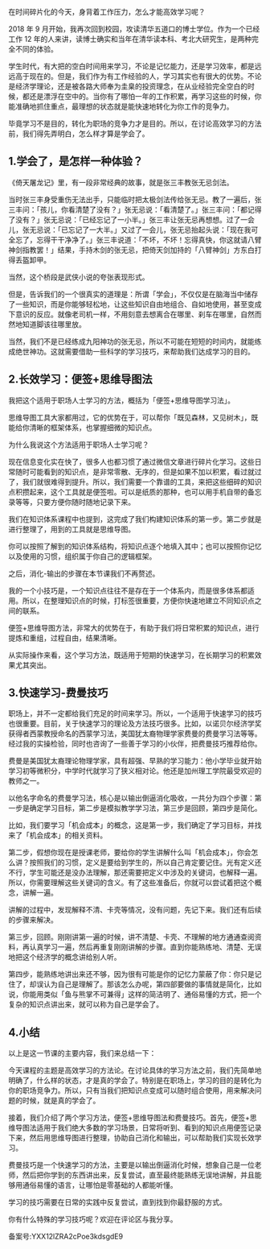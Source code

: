 在时间碎片化的今天，身背着工作压力，怎么才能高效学习呢？

2018 年 9 月开始，我再次回到校园，攻读清华五道口的博士学位。作为一个已经工作 12 年的人来讲，读博士确实和当年在清华读本科、考北大研究生，是两种完全不同的体验。

学生时代，有大把的空白时间用来学习，不论是记忆能力，还是学习效率，都是远远高于现在的。但是，我们作为有工作经验的人，学习其实也有很大的优势。不论是经济学理论，还是被各路大师奉为圭臬的投资理念，在从业经验完全空白的时候，都还是漂浮在空中的。当你有了哪怕一年的工作积累，再学习这些的时候，你能准确地抓住重点，最理想的状态就是能快速地转化为你工作的竞争力。

毕竟学习不是目的，转化为职场的竞争力才是目的。所以，在讨论高效学习的方法前，我们得先弄明白，怎么样才算是学会了。

## 1.学会了，是怎样一种体验？

《倚天屠龙记》里，有一段非常经典的故事，就是张三丰教张无忌剑法。

当时张三丰身受重伤无法出手，只能临时把太极剑法传给张无忌。教了一遍后，张三丰问：「孩儿，你看清楚了没有？」张无忌说：「看清楚了。」张三丰问：「都记得了没有？」张无忌说：「已经忘记了一小半。」张三丰让张无忌再想想。过了一会儿，张无忌说：「已忘记了一大半。」又过了一会儿，张无忌抬起头说：「现在我可全忘了，忘得干干净净了。」张三丰说道：「不坏，不坏！忘得真快，你这就请八臂神剑指教罢！」结果，手持木剑的张无忌，把倚天剑加持的「八臂神剑」方东白打得丢盔卸甲。

当然，这个桥段是武侠小说的夸张表现形式。

但是，告诉我们的一个很真实的道理是：所谓「学会」，不仅仅是在脑海当中储存了一些知识，而是你能够轻松地，让这些知识自由地组合、自如地使用，甚至变成下意识的反应。就像老司机一样，不用刻意去想离合在哪里、刹车在哪里，自然而然地知道脚该往哪里放。

当然，我们不是已经练成九阳神功的张无忌，所以不可能在短短的时间内，就能练成绝世神功。这就需要借助一些科学的学习技巧，来帮助我们达成学习的目的。

## 2.长效学习：便签+思维导图法

我把这个适用于职场人士学习的方法，概括为「便签+思维导图学习法」。

思维导图工具大家都用过，它的优势在于，可以帮你「既见森林，又见树木」，既能给你清晰的框架体系，也掌握细微的知识点。

为什么我说这个方法适用于职场人士学习呢？

现在信息变化实在快了，很多人也都习惯了通过微信文章进行碎片化学习。这些日常随时可能看到的知识点，是非常零散、无序的，但是如果不加以积累，看过就过了，我们就很难得到提升。所以，我们需要一个靠谱的工具，来把这些细碎的知识点积攒起来，这个工具就是便签啦。可以是纸质的那种，也可以用手机自带的备忘录等等，只要方便你随时随地记录下来。

我们在知识体系课程中也提到，这完成了我们构建知识体系的第一步。第二步就是进行整理了，用到的工具就是思维导图。

你可以按照了解到的知识体系结构，将知识点逐个地填入其中；也可以按照你记忆以及使用的习惯，组织属于你自己的逻辑框架。

之后，消化-输出的步骤在本节课我们不再赘述。

我的一个小技巧是，一个知识点往往不是存在于一个体系内，而是很多体系都适用。所以，在整理知识点的时候，打标签很重要，方便你快速地建立不同知识点之间的联系。

便签+思维导图方法，非常大的优势在于，有助于我们将日常积累的知识点，进行提炼和重组，过程自由，结果清晰。

从实际操作来看，这个学习方法，既适用于短期的快速学习，在长期学习的积累效果尤其突出。

## 3.快速学习-费曼技巧

职场上，并不一定都给我们充足的时间来学习。所以，一个适用于快速学习的技巧也很重要。目前，关于快速学习的理论及方法技巧很多。比如，以诺贝尔经济学奖获得者西蒙教授命名的西蒙学习法，美国犹太裔物理学家费曼的费曼学习法等等。经过我的实操检验，同时也咨询了一些善于学习的小伙伴，把费曼技巧推荐给你。

费曼是美国犹太裔理论物理学家，具有超强、早熟的学习能力：他小学毕业就开始学习初等微积分，中学时代就学习了狭义相对论。他还是加州理工学院最受欢迎的教师之一。

以他名字命名的费曼学习法，核心是以输出倒逼消化吸收，一共分为四个步骤：第一步是确定学习目标，第二步是模拟教学学习法，第三步是回顾，第四步是简化。

比如，我们要学习「机会成本」的概念，这是第一步，我们确定了学习目标，并找来了「机会成本」的相关资料。

第二步，假想你现在是授课老师，要给你的学生讲解什么叫「机会成本」，你会怎么讲？按照我们的习惯，定义是要给到学生的，所以自己肯定要记住。光有定义还不行，学生可能还是没办法理解，那还需要把定义中涉及的关键词，也解释一遍。所以，你需要理解这些关键词的含义。有了这些准备后，你就可以尝试着把这个概念，讲解一遍。

讲解的过程中，发现解释不清、卡壳等情况，没有问题，先记下来。我们还有后续的步骤来解决。

第三步，回顾。刚刚讲第一遍的时候，讲不清楚、卡壳、不理解的地方通通查阅资料，再认真学习一遍，然后再重复刚刚讲解的步骤。直到你能熟练地、清楚、无误地把这个经济学的概念讲给别人听。

第四步，能熟练地讲出来还不够，因为很有可能是你的记忆力蒙蔽了你：你只是记住了，却误认为自己是理解了。那该怎么办呢，第四部要做的事情就是简化，比如说，你能用类似「鱼与熊掌不可兼得」这样的简洁明了、通俗易懂的方式，把一个复杂的知识点讲出来，就可以称为自己是学会了。

## 4.小结

以上是这一节课的主要内容，我们来总结一下：

今天课程的主题是高效学习的方法论。在讨论具体的学习方法之前，我们先简单地明确了，什么样的状态，才是真的学会了。特别是在职场上，学习的目的是转化为你的职场竞争力。所以，只有当我们把知识点变成可以随时组合使用，用来解决问题的时候，就是真的学会了。

接着，我们介绍了两个学习方法，便签+思维导图法和费曼技巧。首先，便签+思维导图法适用于我们绝大多数的学习场景，日常将听到、看到的知识点用便签记录下来，然后用思维导图进行整理，协助自己消化和输出，可以帮助我们实现长效学习。

费曼技巧是一个快速学习的方法，主要是以输出倒逼消化时候，想象自己是一位老师，然后把你学到的东西讲出来，反复尝试，直至最终能熟练无误地讲解，并且能够用通俗易懂的语言，让哪怕是零基础的人都能听懂。

学习的技巧需要在日常的实践中反复尝试，直到找到你最舒服的方式。

你有什么特殊的学习技巧呢？欢迎在评论区与我分享。

备案号:YXX12lZRA2cPoe3kdsgdE9